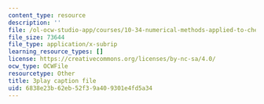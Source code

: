 ```yaml
---
content_type: resource
description: ''
file: /ol-ocw-studio-app/courses/10-34-numerical-methods-applied-to-chemical-engineering-fall-2015/6838e23b62eb52f39a409301e4fd5a34_txKXRtlrFfI.vtt
file_size: 73644
file_type: application/x-subrip
learning_resource_types: []
license: https://creativecommons.org/licenses/by-nc-sa/4.0/
ocw_type: OCWFile
resourcetype: Other
title: 3play caption file
uid: 6838e23b-62eb-52f3-9a40-9301e4fd5a34
---
```

